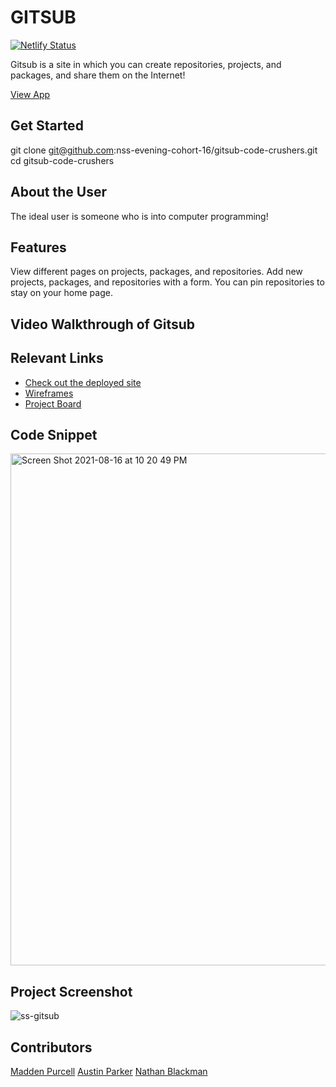 # GITSUB 

[![Netlify Status](https://api.netlify.com/api/v1/badges/2cca5afc-6a8f-4bd4-b3d8-ab9d57ac1b0b/deploy-status)](https://app.netlify.com/sites/gitsub-codecrushers/deploys)

Gitsub is a site in which you can create repositories, projects, and packages, and share them on the Internet!

[View App](gitsub-codecrushers.netlify.app)

## Get Started 
git clone git@github.com:nss-evening-cohort-16/gitsub-code-crushers.git
cd gitsub-code-crushers

## About the User
The ideal user is someone who is into computer programming!

## Features 
View different pages on projects, packages, and repositories.
Add new projects, packages, and repositories with a form.
You can pin repositories to stay on your home page.

## Video Walkthrough of Gitsub
<!-- We will all add loom link -->

## Relevant Links
- [Check out the deployed site](gitsub-codecrushers.netlify.app)
- [Wireframes](https://docs.google.com/presentation/d/1Bw1z6R-InxbsCdcFbQfylTqSp_CbZRpCkMaiLhLUYT0/edit)
- [Project Board](https://github.com/nss-evening-cohort-16/gitsub-code-crushers/projects/2)

## Code Snippet <!-- OPTIONAL, but doesn't hurt -->
<img width="819" alt="Screen Shot 2021-08-16 at 10 20 49 PM" src="https://user-images.githubusercontent.com/86999347/129659681-f307eaca-d233-41fa-9497-613501156e3c.png">

## Project Screenshot
![ss-gitsub](https://user-images.githubusercontent.com/70224936/129659154-17ca2dc9-528c-499e-970d-275f22483b2d.png)


## Contributors
[Madden Purcell](https://github.com/pmpurcell)
[Austin Parker](https://github.com/austincparker)
[Nathan Blackman](https://github.com/NathanBlackman)
